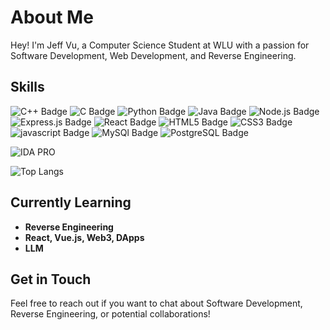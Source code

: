 # About Me
Hey! I'm Jeff Vu, a Computer Science Student at WLU with a passion for Software Development, Web Development, and Reverse Engineering.

## Skills


<div>
<img src="https://img.shields.io/badge/c++-%2300599C.svg?style=for-the-badge&logo=c%2B%2B&logoColor=white" alt="C++ Badge">
<img src="https://img.shields.io/badge/c-%2300599C.svg?style=for-the-badge&logo=c&logoColor=white" alt="C Badge">
<img src="https://img.shields.io/badge/python-3670A0?style=for-the-badge&logo=python&logoColor=ffdd54" alt="Python Badge">
<img src="https://img.shields.io/badge/java-%23ED8B00.svg?style=for-the-badge&logo=openjdk&logoColor=white" alt="Java Badge">
<img src="https://img.shields.io/badge/node.js-6DA55F?style=for-the-badge&logo=node.js&logoColor=white" alt="Node.js Badge">
<img src="https://img.shields.io/badge/express.js-%23404d59.svg?style=for-the-badge&logo=express&logoColor=%2361DAFB" alt="Express.js Badge">
<img src="https://img.shields.io/badge/react-%2320232a.svg?style=for-the-badge&logo=react&logoColor=%2361DAFB" alt="React Badge">
<img src="https://img.shields.io/badge/html5-%23E34F26.svg?style=for-the-badge&logo=html5&logoColor=white" alt="HTML5 Badge">
<img src="https://img.shields.io/badge/css3-%231572B6.svg?style=for-the-badge&logo=css3&logoColor=white" alt="CSS3 Badge">
<img src="https://img.shields.io/badge/javascript-%23323330.svg?style=for-the-badge&logo=javascript&logoColor=%23F7DF1E" alt="javascript Badge">
<img src="https://img.shields.io/badge/mysql-4479A1.svg?style=for-the-badge&logo=mysql&logoColor=white" alt="MySQl Badge">
<img src="https://img.shields.io/badge/postgres-%23316192.svg?style=for-the-badge&logo=postgresql&logoColor=white" alt="PostgreSQL Badge">
</div>

![IDA PRO](https://img.shields.io/badge/IDA%20PRO-ff0000?style=for-the-badge)

![Top Langs](https://github-readme-stats.vercel.app/api/top-langs/?username=JeffVu-1&layout=compact)

## Currently Learning
- **Reverse Engineering**
- **React, Vue.js, Web3, DApps**
- **LLM**

## Get in Touch
Feel free to reach out if you want to chat about Software Development, Reverse Engineering, or potential collaborations!
